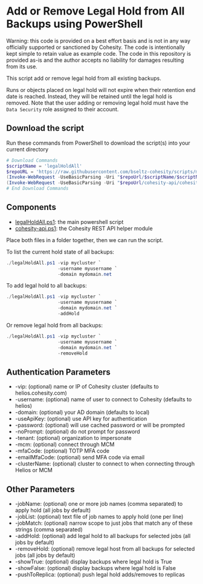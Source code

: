 # Add or Remove Legal Hold from All Backups using PowerShell

Warning: this code is provided on a best effort basis and is not in any way officially supported or sanctioned by Cohesity. The code is intentionally kept simple to retain value as example code. The code in this repository is provided as-is and the author accepts no liability for damages resulting from its use.

This script add or remove legal hold from all existing backups.

Runs or objects placed on legal hold will not expire when their retention end date is reached. Instead, they will be retained until the legal hold is removed. Note that the user adding or removing legal hold must have the `Data Security` role assigned to their account.

## Download the script

Run these commands from PowerShell to download the script(s) into your current directory

```powershell
# Download Commands
$scriptName = 'legalHoldAll'
$repoURL = 'https://raw.githubusercontent.com/bseltz-cohesity/scripts/master/powershell'
(Invoke-WebRequest -UseBasicParsing -Uri "$repoUrl/$scriptName/$scriptName.ps1").content | Out-File "$scriptName.ps1"; (Get-Content "$scriptName.ps1") | Set-Content "$scriptName.ps1"
(Invoke-WebRequest -UseBasicParsing -Uri "$repoUrl/cohesity-api/cohesity-api.ps1").content | Out-File cohesity-api.ps1; (Get-Content cohesity-api.ps1) | Set-Content cohesity-api.ps1
# End Download Commands
```

## Components

* [legalHoldAll.ps1](https://raw.githubusercontent.com/bseltz-cohesity/scripts/master/powershell/legalHoldAll/legalHoldAll.ps1): the main powershell script
* [cohesity-api.ps1](https://raw.githubusercontent.com/bseltz-cohesity/scripts/master/powershell/cohesity-api/cohesity-api.ps1): the Cohesity REST API helper module

Place both files in a folder together, then we can run the script.

To list the current hold state of all backups:

```powershell
./legalHoldAll.ps1 -vip mycluster `
                   -username myusername `
                   -domain mydomain.net
```

To add legal hold to all backups:

```powershell
./legalHoldAll.ps1 -vip mycluster `
                   -username myusername `
                   -domain mydomain.net `
                   -addHold
```

Or remove legal hold from all backups:

```powershell
./legalHoldAll.ps1 -vip mycluster `
                   -username myusername `
                   -domain mydomain.net `
                   -removeHold
```

## Authentication Parameters

* -vip: (optional) name or IP of Cohesity cluster (defaults to helios.cohesity.com)
* -username: (optional) name of user to connect to Cohesity (defaults to helios)
* -domain: (optional) your AD domain (defaults to local)
* -useApiKey: (optional) use API key for authentication
* -password: (optional) will use cached password or will be prompted
* -noPrompt: (optional) do not prompt for password
* -tenant: (optional) organization to impersonate
* -mcm: (optional) connect through MCM
* -mfaCode: (optional) TOTP MFA code
* -emailMfaCode: (optional) send MFA code via email
* -clusterName: (optional) cluster to connect to when connecting through Helios or MCM

## Other Parameters

* -jobName: (optional) one or more job names (comma separated) to apply hold (all jobs by default)
* -jobList: (optional) text file of job names to apply hold (one per line)
* -jobMatch: (optional) narrow scope to just jobs that match any of these strings (comma separated)
* -addHold: (optional) add legal hold to all backups for selected jobs (all jobs by default)
* -removeHold: (optional) remove legal host from all backups for selected jobs (all jobs by default)
* -showTrue: (optional) display backups where legal hold is True
* -showFalse: (optional) display backups where legal hold is False
* -pushToReplica: (optional) push legal hold adds/removes to replicas
